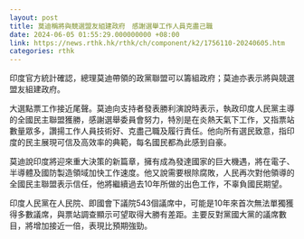 ```yaml
---
layout: post
title: 莫迪稱將與競選盟友組建政府　感謝選舉工作人員克盡己職
date: 2024-06-05 01:55:29.000000000 +08:00
link: https://news.rthk.hk/rthk/ch/component/k2/1756110-20240605.htm
categories: rthk
---
```


印度官方統計確認，總理莫迪帶領的政黨聯盟可以籌組政府；莫迪亦表示將與競選盟友組建政府。

大選點票工作接近尾聲。莫迪向支持者發表勝利演說時表示，執政印度人民黨主導的全國民主聯盟獲勝，感謝選舉委員會努力，特別是在炎熱天氣下工作，又指票站數量眾多，讚揚工作人員技術好、克盡己職及履行責任。他向所有選民致意，指印度的民主展現可信及高效率的典範，每名國民都為此感到自豪。

莫迪說印度將迎來重大決策的新篇章，擁有成為發達國家的巨大機遇，將在電子、半導體及國防製造領域加快工作速度。他又說需要根除腐敗，人民再次對他領導的全國民主聯盟表示信任，他將繼續過去10年所做的出色工作，不辜負國民期望。

印度人民黨在人民院、即國會下議院543個議席中，可能是10年來首次無法單獨獲得多數議席，與票站調查顯示可望取得大勝有差距。主要反對黨國大黨的議席數目，將增加接近一倍，表現比預期強勁。
